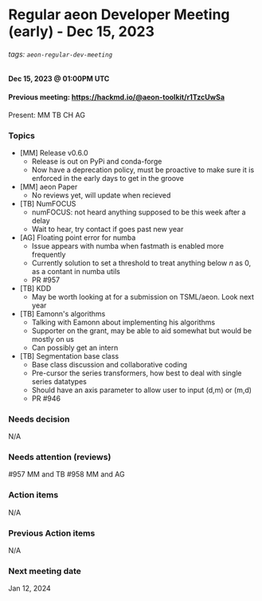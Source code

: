 # Regular aeon Developer Meeting (early) - Dec 15, 2023
###### tags: `aeon-regular-dev-meeting`

#### Dec 15, 2023 @ 01:00PM UTC
#### Previous meeting: https://hackmd.io/@aeon-toolkit/r1TzcUwSa

Present: MM TB CH AG

### Topics

- [MM] Release v0.6.0
    - Release is out on PyPi and conda-forge
    - Now have a deprecation policy, must be proactive to make sure it is enforced in the early days to get in the groove
- [MM] aeon Paper
    - No reviews yet, will update when recieved
- [TB] NumFOCUS
    - numFOCUS: not heard anything supposed to be this week after a delay
    - Wait to hear, try contact if goes past new year
- [AG] Floating point error for numba
    - Issue appears with numba when fastmath is enabled more frequently
    - Currently solution to set a threshold to treat anything below _n_ as 0, as a contant in numba utils
    - PR #957
- [TB] KDD
    - May be worth looking at for a submission on TSML/aeon. Look next year
- [TB] Eamonn's algorithms
    - Talking with Eamonn about implementing his algorithms
    - Supporter on the grant, may be able to aid somewhat but would be mostly on us
    - Can possibly get an intern
- [TB] Segmentation base class
    - Base class discussion and collaborative coding
    - Pre-cursor the series transformers, how best to deal with single series datatypes
    - Should have an axis parameter to allow user to input (d,m) or (m,d)
    - PR #946


### Needs decision

N/A

### Needs attention (reviews)

#957 MM and TB
#958 MM and AG

### Action items

N/A

### Previous Action items

N/A

### Next meeting date

Jan 12, 2024
